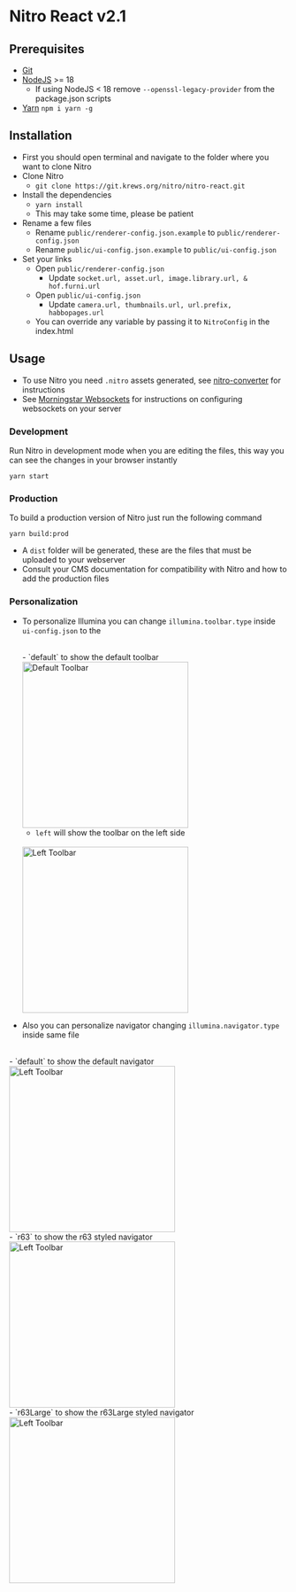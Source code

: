 # Nitro React v2.1

## Prerequisites

-   [Git](https://git-scm.com/)
-   [NodeJS](https://nodejs.org/) >= 18
    - If using NodeJS < 18 remove `--openssl-legacy-provider` from the package.json scripts
-   [Yarn](https://yarnpkg.com/) `npm i yarn -g`

## Installation

-   First you should open terminal and navigate to the folder where you want to clone Nitro
-   Clone Nitro
    -   `git clone https://git.krews.org/nitro/nitro-react.git`
-   Install the dependencies
    -   `yarn install`
    -   This may take some time, please be patient
-   Rename a few files
    -   Rename `public/renderer-config.json.example` to `public/renderer-config.json`
    -   Rename `public/ui-config.json.example` to `public/ui-config.json`
-   Set your links
    -   Open `public/renderer-config.json`
        -   Update `socket.url, asset.url, image.library.url, & hof.furni.url`
    -   Open `public/ui-config.json`
        -   Update `camera.url, thumbnails.url, url.prefix, habbopages.url`
    -   You can override any variable by passing it to `NitroConfig` in the index.html

## Usage

-   To use Nitro you need `.nitro` assets generated, see [nitro-converter](https://git.krews.org/nitro/nitro-converter) for instructions
-   See [Morningstar Websockets](https://git.krews.org/nitro/ms-websockets) for instructions on configuring websockets on your server

### Development

Run Nitro in development mode when you are editing the files, this way you can see the changes in your browser instantly

```
yarn start
```

### Production

To build a production version of Nitro just run the following command

```
yarn build:prod
```

-   A `dist` folder will be generated, these are the files that must be uploaded to your webserver
-   Consult your CMS documentation for compatibility with Nitro and how to add the production files

### Personalization

-   To personalize Illumina you can change `illumina.toolbar.type` inside `ui-config.json` to the 

    <br/>
    -   `default` to show the default toolbar
    <br/>
    <img src="https://i.imgur.com/DVKeHlE.png" alt="Default Toolbar" width="300"/>
    <br/>

    -   `left` will show the toolbar on the left side 
    
    <br/>
    <img src="https://i.imgur.com/J9AWuuh.png" alt="Left Toolbar" width="300"/>
    <br/>

  - Also you can personalize navigator changing `illumina.navigator.type` inside same file

  <br/>
  -   `default` to show the default navigator
  <br/>

  <img src="https://i.imgur.com/YmwMsCc.png" alt="Left Toolbar" width="300"/>

  <br/>
  -   `r63` to show the r63 styled navigator
  <br/>

  <img src="https://i.imgur.com/fo6xnQT.png" alt="Left Toolbar" width="300"/>

  <br/>
  -   `r63Large` to show the r63Large styled navigator
  <br/>
    
  <img src="https://i.imgur.com/9xXmTNF.png" alt="Left Toolbar" width="300"/>
